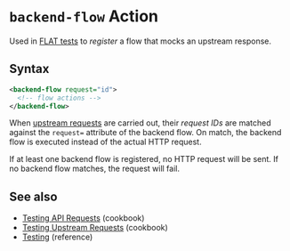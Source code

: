 # `backend-flow` Action

Used in [FLAT tests](/reference/testing/README.md) to _register_ a flow that mocks an upstream response.

## Syntax

```xml
<backend-flow request="id">
  <!-- flow actions -->
</backend-flow>
```

When [upstream requests](/reference/actions/request.md) are carried out, their _request IDs_ are matched against the `request=` attribute of the backend flow. On match, the backend flow is executed instead of the actual HTTP request.

If at least one backend flow is registered, no HTTP request will be sent. If no backend flow matches, the request will fail.

## See also

* [Testing API Requests](/cookbook/test-api-request.md) (cookbook)
* [Testing Upstream Requests](/cookbook/test-backend.md) (cookbook)
* [Testing](/reference/testing/README.md) (reference)
